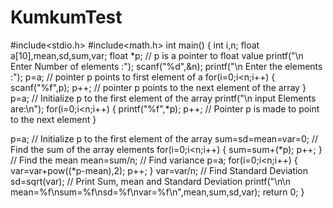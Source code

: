 # KumkumTest
#include<stdio.h>
#include<math.h>
int main()
{
int i,n;
float a[10],mean,sd,sum,var;
float *p; // p is a pointer to float value
printf("\n Enter Number of elements :");
scanf("%d",&n);
printf("\n Enter the elements :");
p=a; // pointer p points to first element of a
for(i=0;i<n;i++)
{
scanf("%f",p);
p++; // pointer p points to the next element of the array
}
p=a; // Initialize p to the first element of the array
printf("\n input Elements are:\n");
for(i=0;i<n;i++)
{
printf("%f",*p);
p++; // Pointer p is made to point to the next element
}

p=a; // Initialize p to the first element of the array
sum=sd=mean=var=0;
// Find the sum of the array elements
for(i=0;i<n;i++)
{
sum=sum+(*p);
p++;
}
// Find the mean
mean=sum/n;
// Find variance
p=a;
for(i=0;i<n;i++)
{
var=var+pow((*p-mean),2);
p++;
}
var=var/n;
// Find Standard Deviation
sd=sqrt(var);
// Print Sum, mean and Standard Deviation
printf("\n\n mean=%f\nsum=%f\nsd=%f\nvar=%f\n",mean,sum,sd,var);
return 0;
}
